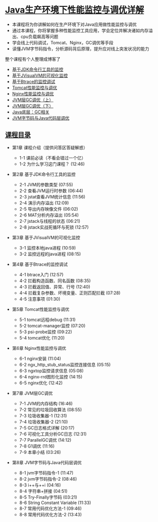 # [Java生产环境下性能监控与调优详解](https://coding.imooc.com/learn/list/241.html)

+ 本课程将为你讲解如何在生产环境下对Java应用做性能监控与调优
+ 通过本课程，你将掌握多种性能监控工具应用，学会定位并解决诸如内存溢出、cpu负载飙高等问题
+ 学会线上代码调试，Tomcat、Nginx，GC调优等手段
+ 读懂JVM字节码指令，分析源码背后原理，提升应对线上突发状况的能力

整个课程有个人整理成博客了

+ [基于JDK命令行工具的监控](https://blog.51cto.com/zero01/2138982)
+ [基于JVisualVM的可视化监控](https://blog.51cto.com/zero01/2141942)
+ [基于Btrace的监控调试](https://blog.51cto.com/zero01/2143096)
+ [Tomcat性能监控与调优](https://blog.51cto.com/zero01/2145077)
+ [Nginx性能监控与调优](https://blog.51cto.com/zero01/2147459)
+ [JVM层GC调优（上）](https://blog.51cto.com/zero01/2150115)
+ [JVM层GC调优（下）](https://blog.51cto.com/zero01/2150696)
+ [Java底层：GC相关](https://blog.51cto.com/zero01/2421570)
+ [JVM字节码与Java代码层调优](https://blog.51cto.com/zero01/2151262)

## [课程目录](https://coding.imooc.com/learn/list/241.html)

+ 第1章 课程介绍（提供问答区答疑解惑）
  + 1-1 课前必读（不看会错过一个亿）
  + 1-2 为什么学习这门课程？  (12:46)

+ 第2章 基于JDK命令行工具的监控
  + 2-1 JVM的参数类型  (07:55)
  + 2-2 查看JVM运行时参数  (06:44)
  + 2-3 jstat查看JVM统计信息  (11:56)
  + 2-4 演示内存溢出  (12:09)
  + 2-5 导出内存映像文件  (06:02)
  + 2-6 MAT分析内存溢出  (05:54)
  + 2-7 jstack与线程的状态  (06:21)
  + 2-8 jstack实战死循环与死锁  (12:57)

+ 第3章 基于JVisualVM的可视化监控
  + 3-1 监控本地java进程  (10:59)
  + 3-2 监控远程的java进程  (08:15)

+ 第4章 基于Btrace的监控调试
  + 4-1 btrace入门  (12:57)
  + 4-2 拦截构造函数、同名函数  (08:35)
  + 4-3 拦截返回值、异常、行号  (12:40)
  + 4-4 拦截复杂参数、坏境变量、正则匹配拦截  (07:28)
  + 4-5 注意事项  (01:30)

+ 第5章 Tomcat性能监控与调优
  + 5-1 tomcat远程debug  (11:31)
  + 5-2 tomcat-manager监控  (07:20)
  + 5-3 psi-probe监控  (09:22)
  + 5-4 tomcat优化  (11:20)

+ 第6章 Nginx性能监控与调优
  + 6-1 nginx安装  (11:04)
  + 6-2 ngx_http_stub_status监控连接信息  (05:15)
  + 6-3 ngxtop监控请求信息  (05:08)
  + 6-4 nginx-rrd图形化监控  (14:15)
  + 6-5 nginx优化  (12:42)

+ 第7章 JVM层GC调优
  + 7-1 JVM的内存结构  (16:46)
  + 7-2 常见的垃圾回收算法  (08:55)
  + 7-3 垃圾收集器-1  (12:31)
  + 7-4 垃圾收集器-2  (21:10)
  + 7-5 GC日志格式详解  (20:17)
  + 7-6 可视化工具分析GC日志  (12:31)
  + 7-7 ParallelGC调优  (14:12)
  + 7-8 G1调优  (11:16)
  + 7-9 本章小结  (03:26)

+ 第8章 JVM字节码与Java代码层调优
  + 8-1 jvm字节码指令-1  (11:47)
  + 8-2 jvm字节码指令-2  (08:46)
  + 8-3 i++与++i  (04:16)
  + 8-4 字符串+拼接  (04:51)
  + 8-5 Try-Finally字节码  (03:21)
  + 8-6 String Constant Variable  (11:33)
  + 8-7 常用代码优化方法-1  (09:46)
  + 8-8 常用代码优化方法-2  (13:43)
